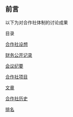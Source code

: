 ## 前言

以下为对合作社体制的讨论成果

目录

[合作社设想](合作社设想.md)

[财务公开记录](会议记录/财务记录.md)

[会议纪要](会议记录/目录.md)

[合作社项目](项目/index.md)

[文章](文章/index.md)

[合作社历史](文章/合作社历史.md)

[排名](会议记录/排名.md)